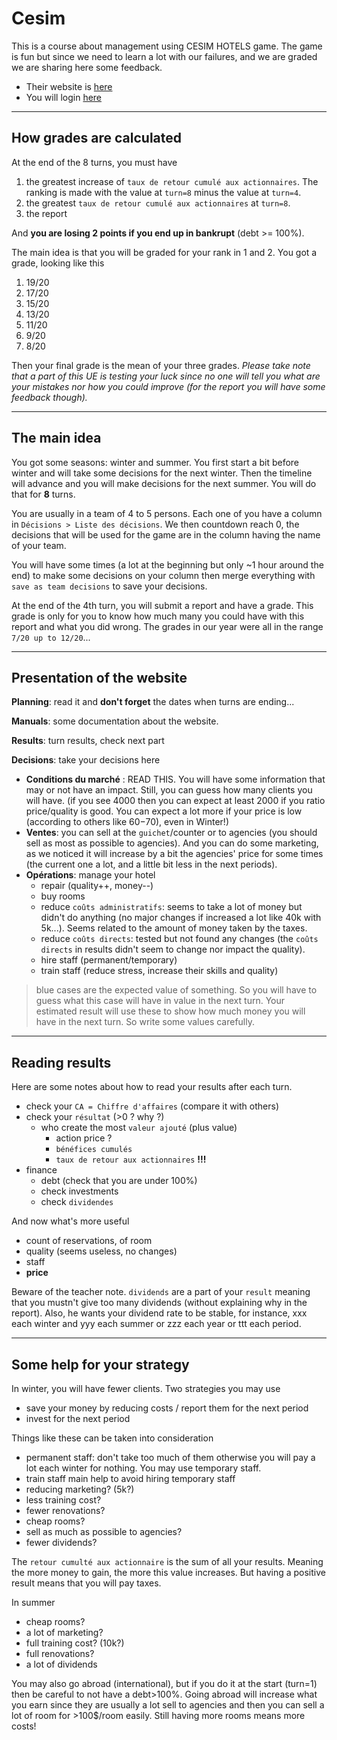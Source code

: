 # Cesim

This is a course about management using CESIM
HOTELS game. The game is fun but since we need to learn
a lot with our failures, and we are graded we are sharing
here some feedback.

* Their website is [here](https://www.cesim.com/)
* You will login [here](https://sim.cesim.com/)

<hr class="sl">

## How grades are calculated

At the end of the 8 turns, you must have

1. the greatest increase of 
``taux de retour cumulé aux actionnaires``. The ranking
  is made with the value at ``turn=8`` minus the 
  value at ``turn=4``.
2. the greatest ``taux de retour cumulé aux actionnaires``
at ``turn=8``.
3. the report

And **you are losing 2 points if you end up in
bankrupt** (debt >= 100%).

The main idea is that you will be graded for your
rank in 1 and 2. You got a grade, looking like this

1. 19/20
2. 17/20
3. 15/20
4. 13/20
5. 11/20
6. 9/20
7. 8/20

Then your final grade is the mean of your three grades.
*Please take note that a part of this UE
is testing your luck since no one will tell you
what are your mistakes nor how you could improve
(for the report you will have some feedback though).* 

<hr class="sr">

## The main idea

You got some seasons: winter and summer. You first
start a bit before winter and will take some decisions
for the next winter. Then the timeline will advance and
you will make decisions for the next summer. You will
do that for **8** turns.

You are usually in a team of 4 to 5 persons. Each
one of you have a column in ``Décisions > Liste des décisions``.
We then countdown reach 0, the decisions that will be used
for the game are in the column having the name
of your team.

You will have some times (a lot at the beginning but
only ~1 hour around the end) to make some decisions
on your column then merge everything with
``save as team decisions`` to save your decisions.

At the end of the 4th turn, you will submit a report
and have a grade. This grade is only for you to know
how much many you could have with this report
and what you did wrong. The grades in our year
were all in the range ``7/20 up to 12/20``...

<hr class="sl">

## Presentation of the website

**Planning**: read it and **don't forget** the dates when turns
are ending...

**Manuals**: some documentation about the website.

**Results**: turn results, check next part

**Decisions**: take your decisions here
  * **Conditions du marché** : READ THIS. You will have some information that
  may or not have an impact. Still, you can guess how many clients you will have.
  (if you see 4000 then you can expect at least 2000 if you ratio price/quality
    is good. You can expect a lot more if your price is low (according
    to others like 60$-70$), even in Winter!)
  * **Ventes**: you can sell at the ``guichet``/counter or to agencies (you should
    sell as most as possible to agencies). And you can do some marketing,
    as we noticed it will increase by a bit the agencies' price for some times
    (the current one a lot, and a little bit less in the next periods).
  * **Opérations**: manage your hotel
    * repair (quality++, money--)
    * buy rooms
    * reduce ``coûts administratifs``: seems to take a lot of money but didn't do anything
      (no major changes if increased a lot like 40k with 5k...). Seems
    related to the amount of money taken by the taxes.
    * reduce ``coûts directs``: tested but not found any changes (the ``coûts directs``
      in results didn't seem to change nor impact the quality).
    * hire staff (permanent/temporary)
    * train staff (reduce stress, increase their skills and quality)

> blue cases are the expected value of something. So you will have to guess
> what this case will have in value in the next turn. Your estimated result
> will use these to show how much money you will have in the next turn. So write
> some values carefully.

<hr class="sr">

## Reading results

Here are some notes about how to read your results
after each turn.

* check your ``CA = Chiffre d'affaires`` (compare it with others)
* check your ``résultat`` (>0 ? why ?)
  * who create the most ``valeur ajouté`` (plus value)
    * action price ?
    * ``bénéfices cumulés``
    * ``taux de retour aux actionnaires`` **!!!**
* finance
  * debt (check that you are under 100%)
  * check investments
  * check ``dividendes``
  
And now what's more useful

* count of reservations, of room
* quality (seems useless, no changes)
* staff
* **price**

Beware of the teacher note. ``dividends`` are a part
of your ``result`` meaning that you mustn't give
too many dividends (without explaining why
in the report). Also, he wants your dividend rate
to be stable, for instance, xxx each winter and
yyy each summer or zzz each year or ttt each
period.

<hr class="sl">

## Some help for your strategy

In winter, you will have fewer clients.  Two strategies you may use

* save your money by reducing costs / report them for the next period
* invest for the next period

Things like these can be taken into consideration

* permanent staff: don't take too much of them otherwise you will
pay a lot each winter for nothing. You may use temporary staff.
* train staff main help to avoid hiring temporary staff
* reducing marketing? (5k?)
* less training cost?
* fewer renovations?
* cheap rooms?
* sell as much as possible to agencies?
* fewer dividends?

The ``retour cumulté aux actionnaire`` is the sum
of all your results. Meaning the more money to gain,
the more this value increases. But having a positive
result means that you will pay taxes.

In summer

* cheap rooms?
* a lot of marketing?
* full training cost? (10k?)
* full renovations?
* a lot of dividends

You may also go abroad (international), but if you do it
at the start (turn=1) then be careful to not have a debt>100%.
Going abroad will increase what you earn since they
are usually a lot sell to agencies and then you can
sell a lot of room for >100$/room easily. Still having
more rooms means more costs!